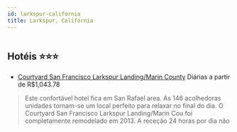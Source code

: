 ```yaml
---
id: larkspur-california
title: Larkspur, Califórnia
---
```


<center><img src="http://photos.hotelbeds.com/giata/25/254394/254394a_hb_a_051.jpg" alt="" /></center>


## Hotéis ⭐️⭐️⭐️

-    [Courtyard San Francisco Larkspur Landing/Marin County](https://www.hurb.com/aud/https://www.hurb.com/hoteis/larkspur/courtyard-san-francisco-larkspur-landing-marin-county-JNP-JP182460?cmp=18055) Diárias a partir de R$1,043.78
   > Este confortável hotel fica em San Rafael area. As 146 acolhedoras unidades tornam-se um local perfeito para relaxar no final do dia. O Courtyard San Francisco Larkspur Landing/Marin Cou foi completamente remodelado em 2013. A receção 24 horas por dia não
